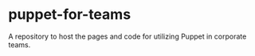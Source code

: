 # puppet-for-teams
A repository to host the pages and code for utilizing Puppet in corporate teams.
